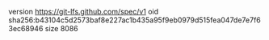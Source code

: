 version https://git-lfs.github.com/spec/v1
oid sha256:b43104c5d2573baf8e227ac1b435a95f9eb0979d515fea047de7e7f63ec68946
size 8086
